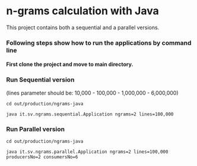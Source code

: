# n-grams calculation with Java

This project contains both a sequential and a parallel versions.

### Following steps show how to run the applications by command line

#### First clone the project and move to main directory. 

### Run Sequential version

(lines parameter should be: 10,000 - 100,000 - 1,000,000 - 6,000,000)

```
cd out/production/ngrams-java

java it.sv.ngrams.sequential.Application ngrams=2 lines=100,000   
```

### Run Parallel version

```
cd out/production/ngrams-java

java it.sv.ngrams.parallel.Application ngrams=2 lines=100,000 producersNo=2 consumersNo=6
```